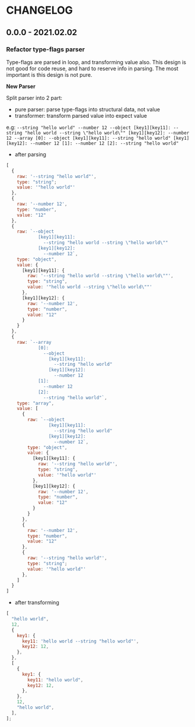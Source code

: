 # CHANGELOG

## 0.0.0 - 2021.02.02

### Refactor type-flags parser

Type-flags are parsed in loop, and transforming value also. This design is not good for code reuse, and hard to reserve info in parsing. The most important is this design is not pure.

**New Parser**

Split parser into 2 part:

- pure parser: parse type-flags into structural data, not value
- transformer: transform parsed value into expect value

e.g:
`--string "hello world" --number 12 --object [key1][key11]: --string "hello world --string \"hello world\"" [key1][key12]: --number 12 --array [0]: --object [key1][key11]: --string "hello world" [key1][key12]: --number 12 [1]: --number 12 [2]: --string "hello world"`

- after parsing

```js
[
  {
    raw: '--string "hello world"',
    type: "string";
    value: '"hello world"'
  },
  {
    raw: '--number 12',
    type: "number",
    value: "12"
  },
  {
    raw: `--object
            [key1][key11]:
              --string "hello world --string \"hello world\""
            [key1][key12]:
              --number 12`,
    type: "object",
    value: {
      [key1][key11]: {
        raw: '--string "hello world --string \"hello world\""',
        type: "string",
        value: '"hello world --string \"hello world\""'
      },
      [key1][key12]: {
        raw: '--number 12',
        type: "number",
        value: "12"
      }
    }
  },
  {
    raw: `--array
            [0]:
              --object
                [key1][key11]:
                  --string "hello world"
                [key1][key12]:
                  --number 12
            [1]:
              --number 12
            [2]:
              --string "hello world"`,
    type: "array",
    value: [
      {
        raw: `--object
                [key1][key11]:
                  --string "hello world"
                [key1][key12]:
                  --number 12`,
        type: "object",
        value: {
          [key1][key11]: {
            raw: '--string "hello world"',
            type: "string",
            value: '"hello world"'
          },
          [key1][key12]: {
            raw: '--number 12',
            type: "number",
            value: "12"
          }
        }
      },
      {
        raw: '--number 12',
        type: "number",
        value: "12"
      },
      {
        raw: '--string "hello world"',
        type: "string";
        value: '"hello world"'
      },
    ]
  }
]
```

- after transforming

```js
[
  "hello world",
  12,
  {
    key1: {
      key11: 'hello world --string "hello world"',
      key12: 12,
    },
  },
  [
    {
      key1: {
        key11: "hello world",
        key12: 12,
      },
    },
    12,
    "hello world",
  ],
];
```
